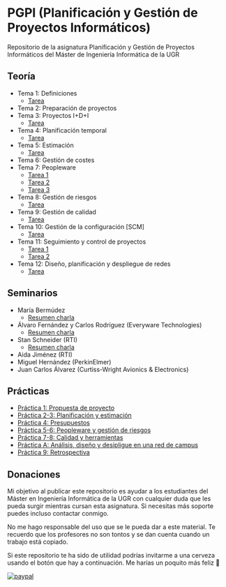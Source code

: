 # PGPI (Planificación y Gestión de Proyectos Informáticos)

Repositorio de la asignatura Planificación y Gestión de Proyectos Informáticos del Máster de Ingeniería Informática de la UGR

## Teoría

* Tema 1: Definiciones
  * [Tarea](https://github.com/fblupi/master_informatica-PGPI/blob/master/Teor%C3%ADa/TareasT1.md)
* Tema 2: Preparación de proyectos
* Tema 3: Proyectos I+D+I
  * [Tarea](https://github.com/fblupi/master_informatica-PGPI/blob/master/Teor%C3%ADa/TareasT3.md)
* Tema 4: Planificación temporal
  * [Tarea](https://github.com/fblupi/master_informatica-PGPI/blob/master/Teor%C3%ADa/TareasT4.md)
* Tema 5: Estimación
  * [Tarea](https://github.com/fblupi/master_informatica-PGPI/blob/master/Teor%C3%ADa/TareasT5.md)
* Tema 6: Gestión de costes
* Tema 7: Peopleware
  * [Tarea 1](https://github.com/fblupi/master_informatica-PGPI/blob/master/Teor%C3%ADa/TareasT7_1.md)
  * [Tarea 2](https://github.com/fblupi/master_informatica-PGPI/blob/master/Teor%C3%ADa/TareasT7_2.md)
  * [Tarea 3](https://github.com/fblupi/master_informatica-PGPI/blob/master/Teor%C3%ADa/TareasT7_3.md)
* Tema 8: Gestión de riesgos
  * [Tarea](https://github.com/fblupi/master_informatica-PGPI/blob/master/Teor%C3%ADa/TareasT8.md)
* Tema 9: Gestión de calidad
  * [Tarea](https://github.com/fblupi/master_informatica-PGPI/blob/master/Teor%C3%ADa/TareasT9.md)
* Tema 10: Gestión de la configuración [SCM]
  * [Tarea](https://github.com/fblupi/master_informatica-PGPI/blob/master/Teor%C3%ADa/TareasT10.md)
* Tema 11: Seguimiento y control de proyectos
  * [Tarea 1](https://github.com/fblupi/master_informatica-PGPI/blob/master/Teor%C3%ADa/TareasT11_1.md)
  * [Tarea 2](https://github.com/fblupi/master_informatica-PGPI/blob/master/Teor%C3%ADa/TareasT11_2.md)
* Tema 12: Diseño, planificación y despliegue de redes
  * [Tarea](https://github.com/fblupi/master_informatica-PGPI/blob/master/Teor%C3%ADa/TareasT12.md)

## Seminarios

* María Bermúdez
  * [Resumen charla](https://github.com/fblupi/master_informatica-PGPI/blob/master/Seminarios/maria_bermudez.md)
* Álvaro Fernández y Carlos Rodríguez (Everyware Technologies)
  * [Resumen charla](https://github.com/fblupi/master_informatica-PGPI/blob/master/Seminarios/everyware.md)
* Stan Schneider (RTI)
  * [Resumen charla](https://github.com/fblupi/master_informatica-PGPI/blob/master/Seminarios/schneider.md)
* Aida Jiménez (RTI)
* Miguel Hernández (PerkinElmer)
* Juan Carlos Álvarez (Curtiss-Wright Avionics & Electronics)

## Prácticas

* [Práctica 1: Propuesta de proyecto](https://github.com/fblupi/master_informatica-PGPI/tree/master/P1)
* [Práctica 2-3: Planificación y estimación](https://github.com/fblupi/master_informatica-PGPI/tree/master/P2y3)
* [Práctica 4: Presupuestos](https://github.com/fblupi/master_informatica-PGPI/tree/master/P4)
* [Práctica 5-6: Peopleware y gestión de riesgos](https://github.com/fblupi/master_informatica-PGPI/tree/master/P5y6)
* [Práctica 7-8: Calidad y herramientas](https://github.com/fblupi/master_informatica-PGPI/tree/master/P7y8)
* [Práctica A: Análisis, diseño y desipligue en una red de campus](https://github.com/fblupi/master_informatica-PGPI/tree/master/PA)
* [Práctica 9: Retrospectiva](https://github.com/fblupi/master_informatica-PGPI/tree/master/P9)

## Donaciones

Mi objetivo al publicar este repositorio es ayudar a los estudiantes del Máster en Ingeniería Informática de la UGR con cualquier duda que les pueda surgir mientras cursan esta asignatura. Si necesitas más soporte puedes incluso contactar conmigo.

No me hago responsable del uso que se le pueda dar a este material. Te recuerdo que los profesores no son tontos y se dan cuenta cuando un trabajo está copiado.

Si este repositorio te ha sido de utilidad podrías invitarme a una cerveza usando el botón que hay a continuación. Me harías un poquito más feliz 🙂

[![paypal](https://www.paypalobjects.com/en_US/ES/i/btn/btn_donateCC_LG.gif)](https://www.paypal.com/cgi-bin/webscr?cmd=_s-xclick&hosted_button_id=G9VHQ4RYZJTJ4)
